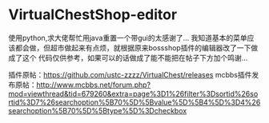 # VirtualChestShop-editor
使用python,求大佬帮忙用java重置一个带gui的太感谢了...
我知道基本的菜单应该都会做，但超市做起来有点烦，就根据原来bossshop插件的编辑器改了一下做成了这个
代码仅供参考，如果可以的话做成了能不能把在帖子下方加个鸣谢...

插件原帖：https://github.com/ustc-zzzz/VirtualChest/releases
mcbbs插件发布原帖：http://www.mcbbs.net/forum.php?mod=viewthread&tid=679260&extra=page%3D1%26filter%3Dsortid%26sortid%3D7%26searchoption%5B70%5D%5Bvalue%5D%5B4%5D%3D4%26searchoption%5B70%5D%5Btype%5D%3Dcheckbox
